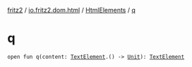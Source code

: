 [fritz2](../../index.md) / [io.fritz2.dom.html](../index.md) / [HtmlElements](index.md) / [q](./q.md)

# q

`open fun q(content: `[`TextElement`](../-text-element/index.md)`.() -> `[`Unit`](https://kotlinlang.org/api/latest/jvm/stdlib/kotlin/-unit/index.html)`): `[`TextElement`](../-text-element/index.md)